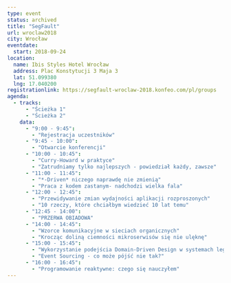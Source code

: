 ```yaml
---
type: event
status: archived
title: "SegFault"
url: wroclaw2018
city: Wrocław
eventdate: 
  start: 2018-09-24
location:
  name: Ibis Styles Hotel Wrocław
  address: Plac Konstytucji 3 Maja 3
  lat: 51.099380
  lng: 17.040200
registrationlink: https://segfault-wroclaw-2018.konfeo.com/pl/groups
agenda:
  - tracks:
      - "Ścieżka 1"
      - "Ścieżka 2"
    data: 
      - "9:00 - 9:45":
        - "Rejestracja uczestników"
      - "9:45 - 10:00":
        - "Otwarcie konferencji"
      - "10:00 - 10:45":
        - "Curry-Howard w praktyce"
        - "Zatrudniamy tylko najlepszych - powiedział każdy, zawsze"
      - "11:00 - 11:45":
        - "*-Driven* niczego naprawdę nie zmienią"
        - "Praca z kodem zastanym- nadchodzi wielka fala"
      - "12:00 - 12:45":
        - "Przewidywanie zmian wydajności aplikacji rozproszonych"
        - "10 rzeczy, które chciałbym wiedzieć 10 lat temu"
      - "12:45 - 14:00":
        - "PRZERWA OBIADOWA"
      - "14:00 - 14:45":
        - "Wzorce komunikacyjne w sieciach organicznych"
        - "Krocząc doliną ciemności mikroserwisów się nie ulęknę"
      - "15:00 - 15:45":
        - "Wykorzystanie podejścia Domain-Driven Design w systemach legacy"
        - "Event Sourcing - co może pójść nie tak?"
      - "16:00 - 16:45":
        - "Programowanie reaktywne: czego się nauczyłem"
---
```

